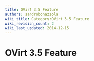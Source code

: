 ```yaml
---
title: OVirt 3.5 Feature
authors: sandrobonazzola
wiki_title: Category:OVirt 3.5 Feature
wiki_revision_count: 2
wiki_last_updated: 2014-12-15
---
```


# OVirt 3.5 Feature

